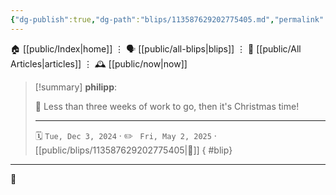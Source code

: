 ```yaml
---
{"dg-publish":true,"dg-path":"blips/113587629202775405.md","permalink":"/blips/113587629202775405/","title":"philipp on mastodon @ 2024-12-03"}
---
```



<div class="transclusion internal-embed is-loaded"><div class="markdown-embed">




🏠 [[public/Index\|home]]  ⋮ 🗣️ [[public/all-blips\|blips]] ⋮  📝 [[public/All Articles\|articles]]  ⋮ 🕰️ [[public/now\|now]]


</div></div>


> [!summary] **philipp**:
>
> 💼 Less than three weeks of work to go, then it's Christmas time!
> - - -
>
> 🗓️ <code>Tue, Dec 3, 2024</code>  · ✏️ <code> Fri, May 2, 2025</code>  · [[public/blips/113587629202775405\|🔗]]
{ #blip}


- - -

 👾
